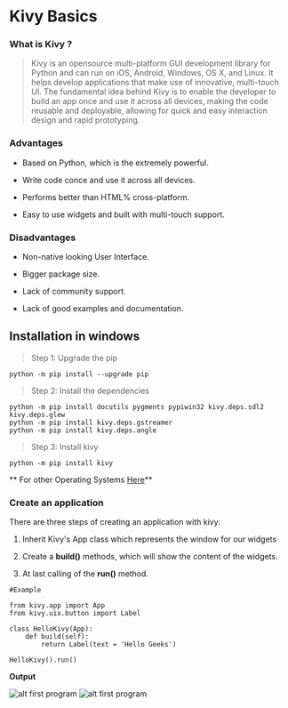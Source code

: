 # Kivy Basics

### What is Kivy ?

> Kivy is an opensource multi-platform GUI development library for Python and can run on iOS, Android, Windows, OS X, and Linux. It helps develop applications that make use of innovative, multi-touch UI. The fundamental idea behind Kivy is to enable the developer to build an app once and use it across all devices, making the code reusable and deployable, allowing for quick and easy interaction design and rapid prototyping.

### Advantages
- Based on Python, which is the extremely powerful.

- Write code conce and use it across all devices.

- Performs better than HTML% cross-platform.

- Easy to use widgets and built with multi-touch support.

### Disadvantages
- Non-native looking User Interface.

- Bigger package size.

- Lack of community support.

- Lack of good examples and documentation.




## Installation in windows

> Step 1: Upgrade the pip

```python -m pip install --upgrade pip ```

> Step 2: Install the dependencies

```
python -m pip install docutils pygments pypiwin32 kivy.deps.sdl2 kivy.deps.glew
python -m pip install kivy.deps.gstreamer
python -m pip install kivy.deps.angle
```

> Step 3: Install kivy

```python -m pip install kivy```

** For other Operating Systems [Here](https://kivy.org/doc/stable/gettingstarted/installation.html#installation-canonical)**

### Create an application
There are three steps of creating an application with kivy:

1. Inherit Kivy's App class which represents the window for our widgets

2. Create a **build()** methods, which will show the content of the widgets.

3. At last calling of the **run()** method.


```
#Example

from kivy.app import App
from kivy.uix.button import Label

class HelloKivy(App):
    def build(self):
        return Label(text = 'Hello Geeks')

HelloKivy().run()
```

**Output**

![alt first program](ScreenShots/KivyRun1.PNG)
![alt first program](ScreenShots/KivyOut1.png)
